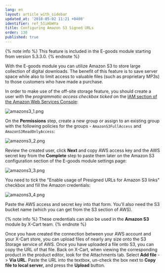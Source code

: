 ```yaml
---
lang: en
layout: article_with_sidebar
updated_at: '2018-05-02 11:21 +0400'
identifier: ref_51iHbWYa
title: Configuring Amazon S3 Signed URLs
order: 130
published: true
---
```

{% note info %}
This feature is included in the E-goods module starting from version 5.3.3.0.
{% endnote %}

With the E-goods module you can utilize Amazon S3 to store large collection of digital downloads. 
The benefit of this feature is to save server space while also to limit access to valuable files (such as proprietary MP3s) to those customers who have made a purchase.

In order to make use of the off-site storage feature, you should create a user with the *programmatic access checkbox ticked* on the [IAM section of the Amazon Web Services Console](https://console.aws.amazon.com/iam/home#/users):

![amazons3_1.png]({{site.baseurl}}/attachments/ref_ZszpDfxQ/amazons3_1.png)

On the **Permissions** step, create a new group or assign to an existing group with the following policies for the groups - `AmazonS3FullAccess` and `AmazonS3ReadOnlyAccess`:

![amazons3_2.png]({{site.baseurl}}/attachments/ref_ZszpDfxQ/amazons3_2.png)

Review the created user, click **Next** and copy AWS access key and the AWS secret key from the **Complete** step to paste them later on the Amazon S3 configuration section of the E-goods module settings page:

![amazons3_3.png]({{site.baseurl}}/attachments/ref_ZszpDfxQ/amazons3_3.png)

You need to tick the "Enable usage of Presigned URLs for Amazon S3 links" checkbox and fill the Amazon credentials:

![amazons3_4.png]({{site.baseurl}}/attachments/ref_ZszpDfxQ/amazons3_4.png)

Paste the AWS access and secret key into that form. You'll also need the S3 bucket name (which you can get from the S3 section of AWS).

{% note info %}
These credentials can also be used in the **Amazon S3** module by X-Cart team.
{% endnote %}

Once you have created the connection between your AWS account and your X-Cart store, you can upload files of nearly any size onto the S3 Storage service of AWS. Once you have uploaded a file onto S3, you can copy the URL of that file. Back on X-Cart, when viewing the corresponding product in the product editor, look for the Attachments tab. Select **Add file** -> **Via URL**. Paste the URL into the textbox, un-check the box next to **Copy file to local server**, and press the **Upload** button.
